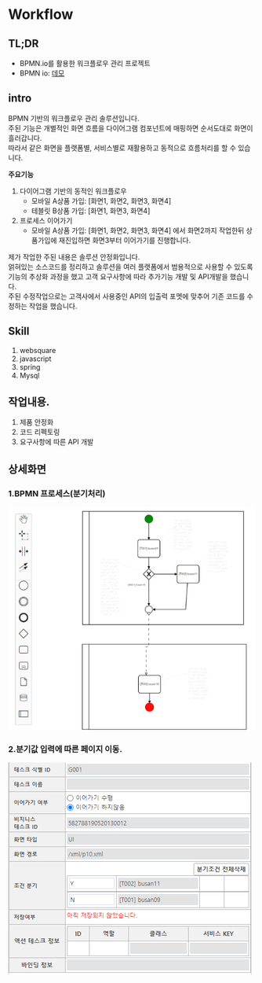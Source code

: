 # Workflow


## TL;DR
- BPMN.io를 활용한 워크플로우 관리 프로젝트
- BPMN io: [데모](https://demo.bpmn.io/s/start)

## intro
BPMN 기반의 워크플로우 관리 솔루션입니다.  
주된 기능은 개별적인 화면 흐름을 다이어그램 컴포넌트에 매핑하면 순서도대로 화면이 흘러갑니다.  
따라서 같은 화면을 플랫폼별, 서비스별로 재활용하고 동적으로 흐름처리를 할 수 있습니다.  

**주요기능**  
1. 다이어그램 기반의 동적인 워크플로우 
    - 모바일 A상품 가입: [화면1, 화면2, 화면3, 화면4]
    - 테블릿 B상품 가입: [화면1, 화면3, 화면4]
2. 프로세스 이어가기
    - 모바일 A상품 가입: [화면1, 화면2, 화면3, 화면4] 에서 화면2까지 작업한뒤 상품가입에 재진입하면 화면3부터 이어가기를 진행합니다.  


제가 작업한 주된 내용은 솔루션 안정화입니다.  
얽혀있는 소스코드를 정리하고 솔루션을 여러 플랫폼에서 범용적으로 사용할 수 있도록 기능의 추상화 과정을 했고 
고객 요구사항에 따라 추가기능 개발 및 API개발을 했습니다.  
주된 수정작업으로는 고객사에서 사용중인 API의 입출력 포멧에 맞추어 기존 코드를 수정하는 작업을 했습니다.




## Skill
1. websquare
2. javascript
3. spring
4. Mysql


## 작업내용.
1. 제품 안정화
2. 코드 리펙토링
3. 요구사항에 따른 API 개발


## 상세화면

### 1.BPMN 프로세스(분기처리)
![](../resource/workflow/1.png)


### 2.분기값 입력에 따른 페이지 이동.
![](../resource/workflow/5.png)


